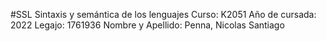 #SSL
Sintaxis y semántica de los lenguajes
Curso: K2051
Año de cursada: 2022
Legajo: 1761936
Nombre y Apellido: Penna, Nicolas Santiago
